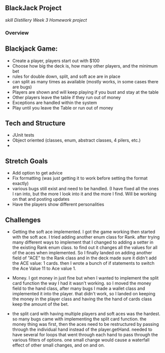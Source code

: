 ## BlackJack Project

_skill Distillery Week 3 Homework project_
### Overview

## Blackjack Game:
* Create a player, players start out with $100
* Choose how big the deck is, how many other players, and the minimum bet
* rules for double down, split, and soft ace are in place
* can split as many times as available (mostly works, in some cases there are bugs)
* Players are shown and will keep playing if you bust and stay at the table
* Other players leave the table if they run out of money
* Exceptions are handled within the system
* Play until you leave the Table or run out of money

## Tech and Structure

* JUnit tests
* Object oriented (classes, enum, abstract classes, 4 pilers, etc.)
*

## Stretch Goals

* Add option to get advice
* Fix formatting (was just getting it to work before setting the format exactly)
* various bugs still exist and need to be handled. (I have fixed all the ones I ran into, but the more I look into it and the more I find. Will be working on that and posting updates
* Have the players show different personalities


## Challenges
* Getting the soft ace implemented. I got the game working then started with the soft ace. I tried adding another enum class for Rank. after trying many different ways to implement that I changed to adding a setter in the existing Rank enum class. to find out it changes all the values for all of the aces when implemented. So I finally landed on adding another field of "ACE"  to the Rank class and in the deck made sure it didn't add the ACE value: 1 cards. then I wrote a bunch of if statements to switch the Ace Value 11 to Ace value 1.

* Money. I got money in just fine but when I wanted to implement the split card function the way I had it wasn't working. so I moved the money field to the hand class, after many bugs I made a wallet class and implemented it into the player. that didn't work, so I landed on keeping the money in the player class and having the the hand of cards class keep the amount of the bet.

* the split card with having multiple players and soft aces was the hardest. so many bugs came with implementing the split card function. the money thing was first, then the aces need to be restructured by passing through the individual hand instead of the player.getHand. needed to have several for loops that went through each hand to pass through the various filters of options. one small change would cause a waterfall effect of other small changes, and on and on.
